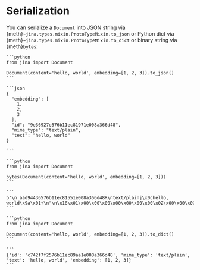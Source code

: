 # Serialization

You can serialize a `Document` into JSON string via {meth}`~jina.types.mixin.ProtoTypeMixin.to_json` or Python dict via {meth}`~jina.types.mixin.ProtoTypeMixin.to_dict` or binary string via {meth}`bytes`:
````{tab} JSON
```python
from jina import Document

Document(content='hello, world', embedding=[1, 2, 3]).to_json()
```

```json
{
  "embedding": [
    1,
    2,
    3
  ],
  "id": "9e36927e576b11ec81971e008a366d48",
  "mime_type": "text/plain",
  "text": "hello, world"
}

```
````

````{tab} Binary
```python
from jina import Document

bytes(Document(content='hello, world', embedding=[1, 2, 3]))
```

```
b'\n aad94436576b11ec81551e008a366d48R\ntext/plainj\x0chello, world\x9a\x01+\n"\n\x18\x01\x00\x00\x00\x00\x00\x00\x00\x02\x00\x00\x00\x00\x00\x00\x00\x03\x00\x00\x00\x00\x00\x00\x00\x12\x01\x03\x1a\x03<i8\x1a\x05numpy'
```
````

````{tab} Dict
```python
from jina import Document

Document(content='hello, world', embedding=[1, 2, 3]).to_dict()
```

```
{'id': 'c742f7f2576b11ec89aa1e008a366d48', 'mime_type': 'text/plain', 'text': 'hello, world', 'embedding': [1, 2, 3]}
```
````
